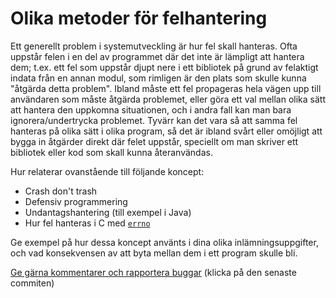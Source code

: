 # Olika metoder för felhantering 

Ett generellt problem i systemutveckling är hur fel skall
hanteras. Ofta uppstår felen i en del av programmet där det inte
är lämpligt att hantera dem; t.ex. ett fel som uppstår djupt nere
i ett bibliotek på grund av felaktigt indata från en annan modul,
som rimligen är den plats som skulle kunna "åtgärda detta
problem". Ibland måste ett fel propageras hela vägen upp till
användaren som måste åtgärda problemet, eller göra ett val mellan
olika sätt att hantera den uppkomna situationen, och i andra fall
kan man bara ignorera/undertrycka problemet. Tyvärr kan det vara
så att samma fel hanteras på olika sätt i olika program, så det är
ibland svårt eller omöjligt att bygga in åtgärder direkt där felet
uppstår, speciellt om man skriver ett bibliotek eller kod som
skall kunna återanvändas.

Hur relaterar ovanstående till följande koncept:

* Crash don't trash
* Defensiv programmering
* Undantagshantering (till exempel i Java)
* Hur fel hanteras i C med [`errno`](http://mylinuxbook.com/error-handling-in-c-programming-on-linux/)

Ge exempel på hur dessa koncept använts i dina olika
inlämningsuppgifter, och vad konsekvensen av att byta mellan dem i
ett program skulle bli.

[Ge gärna kommentarer och rapportera buggar](https://github.com/IOOPM-UU/achievements/commits/master/I24.md) (klicka på den senaste commiten)
